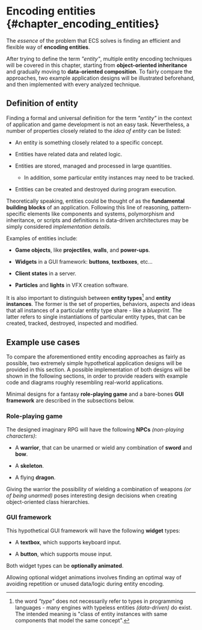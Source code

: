 


# Encoding entities {#chapter_encoding_entities}

The *essence* of the problem that ECS solves is finding an efficient and flexible way of **encoding entities**.

After trying to define the term *"entity"*, multiple entity encoding techniques will be covered in this chapter, starting from **object-oriented inheritance** and gradually moving to **data-oriented composition**. To fairly compare the approaches, two example application designs will be illustrated beforehand, and then implemented with every analyzed technique.

## Definition of entity

Finding a formal and universal definition for the term *"entity"* in the context of application and game development is not an easy task. Nevertheless, a number of properties closely related to the *idea of entity* can be listed:

* An entity is something closely related to a specific concept.

* Entities have related data and related logic.

* Entities are stored, managed and processed in large quantities.

    * In addition, some particular entity instances may need to be tracked.

* Entities can be created and destroyed during program execution.

Theoretically speaking, entities could be thought of as the **fundamental building blocks** of an application. Following this line of reasoning, pattern-specific elements like components and systems, polymorphism and inheritance, or scripts and definitions in data-driven architectures may be simply considered *implementation details*.

Examples of entities include:

* **Game objects**, like **projectiles**, **walls**, and **power-ups**.

* **Widgets** in a GUI framework: **buttons**, **textboxes**, etc...

* **Client states** in a server.

* **Particles** and **lights** in VFX creation software.

It is also important to distinguish between **entity types**[^entity_types] and **entity instances**. The former is the set of properties, behaviors, aspects and ideas that all instances of a particular entity type share - like a *blueprint*. The latter refers to single instantiations of particular entity types, that can be created, tracked, destroyed, inspected and modified.



## Example use cases

To compare the aforementioned entity encoding approaches as fairly as possible, two extremely simple hypothetical application designs will be provided in this section. A possible implementation of both designs will be shown in the following sections, in order to provide readers with example code and diagrams roughly resembling real-world applications.

Minimal designs for a fantasy **role-playing game** and a bare-bones **GUI framework** are described in the subsections below.

### Role-playing game

The designed imaginary RPG will have the following **NPCs** *(non-playing characters)*:

* A **warrior**, that can be unarmed or wield any combination of **sword** and **bow**.

* A **skeleton**.

* A flying **dragon**.

Giving the warrior the possibility of wielding a combination of weapons *(or of being unarmed)* poses interesting design decisions when creating object-oriented class hierarchies.



### GUI framework

This hypothetical GUI framework will have the following **widget** types:

* A **textbox**, which supports keyboard input.

* A **button**, which supports mouse input.

Both widget types can be **optionally animated**.

Allowing optional widget animations involves finding an optimal way of avoiding repetition or unused data/logic during entity encoding.



[^entity_types]: the word *"type"* does not necessarily refer to types in programming languages - many engines with typeless entities *(data-driven)* do exist. The intended meaning is "class of entity instances with same components that model the same concept".